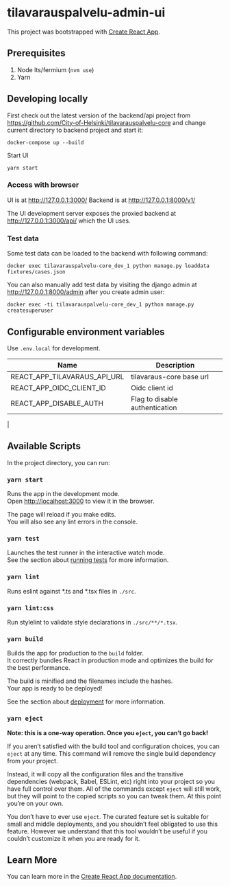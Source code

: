 # tilavarauspalvelu-admin-ui

This project was bootstrapped with [Create React App](https://github.com/facebook/create-react-app).

## Prerequisites

1. Node lts/fermium (`nvm use`)
1. Yarn

## Developing locally

First check out the latest version of the backend/api project from https://github.com/City-of-Helsinki/tilavarauspalvelu-core and change current directory to backend project and start it:

```
docker-compose up --build
```

Start UI

```
yarn start
```

### Access with browser

UI is at http://127.0.0.1:3000/
Backend is at http://127.0.0.1:8000/v1/

The UI development server exposes the proxied backend at http://127.0.0.1:3000/api/ which the UI uses.

### Test data

Some test data can be loaded to the backend with following command:

```
docker exec tilavarauspalvelu-core_dev_1 python manage.py loaddata fixtures/cases.json
```

You can also manually add test data by visiting the django admin at http://127.0.0.1:8000/admin after you create admin user:

```
docker exec -ti tilavarauspalvelu-core_dev_1 python manage.py createsuperuser
```

## Configurable environment variables

Use `.env.local` for development.

| Name                         | Description                                    |
| ---------------------------- | ---------------------------------------------- |
| REACT_APP_TILAVARAUS_API_URL | tilavaraus-core base url                       |
| REACT_APP_OIDC_CLIENT_ID     | Oidc client id                                 |
| REACT_APP_DISABLE_AUTH       | Flag to disable authentication                 |
|
## Available Scripts

In the project directory, you can run:

### `yarn start`

Runs the app in the development mode.\
Open [http://localhost:3000](http://localhost:3000) to view it in the browser.

The page will reload if you make edits.\
You will also see any lint errors in the console.

### `yarn test`

Launches the test runner in the interactive watch mode.\
See the section about [running tests](https://facebook.github.io/create-react-app/docs/running-tests) for more information.

### `yarn lint`

Runs eslint against *.ts and *.tsx files in `./src`.

### `yarn lint:css`

Run stylelint to validate style declarations in `./src/**/*.tsx`.

### `yarn build`

Builds the app for production to the `build` folder.\
It correctly bundles React in production mode and optimizes the build for the best performance.

The build is minified and the filenames include the hashes.\
Your app is ready to be deployed!

See the section about [deployment](https://facebook.github.io/create-react-app/docs/deployment) for more information.

### `yarn eject`

**Note: this is a one-way operation. Once you `eject`, you can’t go back!**

If you aren’t satisfied with the build tool and configuration choices, you can `eject` at any time. This command will remove the single build dependency from your project.

Instead, it will copy all the configuration files and the transitive dependencies (webpack, Babel, ESLint, etc) right into your project so you have full control over them. All of the commands except `eject` will still work, but they will point to the copied scripts so you can tweak them. At this point you’re on your own.

You don’t have to ever use `eject`. The curated feature set is suitable for small and middle deployments, and you shouldn’t feel obligated to use this feature. However we understand that this tool wouldn’t be useful if you couldn’t customize it when you are ready for it.

## Learn More

You can learn more in the [Create React App documentation](https://facebook.github.io/create-react-app/docs/getting-started).
